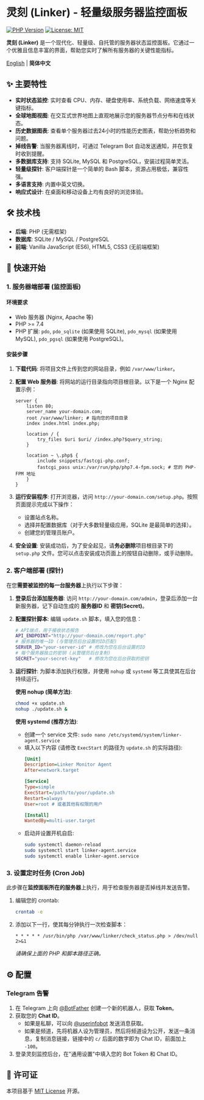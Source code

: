 # 灵刻 (Linker) - 轻量级服务器监控面板

[![PHP Version](https://img.shields.io/badge/php-%3E=7.4-8892BF.svg)](https://www.php.net/)
[![License: MIT](https://img.shields.io/badge/License-MIT-yellow.svg)](https://opensource.org/licenses/MIT)

**灵刻 (Linker)** 是一个现代化、轻量级、自托管的服务器状态监控面板。它通过一个优雅且信息丰富的界面，帮助您实时了解所有服务器的关键性能指标。

[English](./README.en.md) | **简体中文**

## ✨ 主要特性

- **实时状态监控**: 实时查看 CPU、内存、硬盘使用率、系统负载、网络速度等关键指标。
- **全球地图视图**: 在交互式世界地图上直观地展示您的服务器节点分布和在线状态。
- **历史数据图表**: 查看单个服务器过去24小时的性能历史图表，帮助分析趋势和问题。
- **掉线告警**: 当服务器离线时，可通过 Telegram Bot 自动发送通知，并在恢复时收到提醒。
- **多数据库支持**: 支持 SQLite, MySQL 和 PostgreSQL，安装过程简单灵活。
- **轻量级探针**: 客户端探针是一个简单的 Bash 脚本，资源占用极低，兼容性强。
- **多语言支持**: 内置中英文切换。
- **响应式设计**: 在桌面和移动设备上均有良好的浏览体验。

## 🛠️ 技术栈

- **后端**: PHP (无需框架)
- **数据库**: SQLite / MySQL / PostgreSQL
- **前端**: Vanilla JavaScript (ES6), HTML5, CSS3 (无前端框架)

## 🚀 快速开始

### 1. 服务器端部署 (监控面板)

#### 环境要求
- Web 服务器 (Nginx, Apache 等)
- PHP >= 7.4
- PHP 扩展: `pdo`, `pdo_sqlite` (如果使用 SQLite), `pdo_mysql` (如果使用 MySQL), `pdo_pgsql` (如果使用 PostgreSQL)。

#### 安装步骤
1.  **下载代码**:
    将项目文件上传到您的网站目录，例如 `/var/www/linker`。

2.  **配置 Web 服务器**:
    将网站的运行目录指向项目根目录。以下是一个 Nginx 配置示例：
    ```nginx
    server {
        listen 80;
        server_name your-domain.com;
        root /var/www/linker; # 指向您的项目目录
        index index.html index.php;

        location / {
            try_files $uri $uri/ /index.php?$query_string;
        }

        location ~ \.php$ {
            include snippets/fastcgi-php.conf;
            fastcgi_pass unix:/var/run/php/php7.4-fpm.sock; # 您的 PHP-FPM 地址
        }
    }
    ```

3.  **运行安装程序**:
    打开浏览器，访问 `http://your-domain.com/setup.php`。按照页面提示完成以下操作：
    -   设置站点名称。
    -   选择并配置数据库（对于大多数轻量级应用，SQLite 是最简单的选择）。
    -   创建您的管理员账户。

4.  **安全设置**:
    安装成功后，为了安全起见，请**务必删除**项目根目录下的 `setup.php` 文件。您可以点击安装成功页面上的按钮自动删除，或手动删除。

### 2. 客户端部署 (探针)

在您**需要被监控的每一台服务器**上执行以下步骤：

1.  **登录后台添加服务器**:
    访问 `http://your-domain.com/admin`，登录后添加一台新服务器，记下自动生成的 **服务器ID** 和 **密钥(Secret)**。

2.  **配置探针脚本**:
    编辑 `update.sh` 脚本，填入您的信息：
    ```bash
    # API端点，用于接收状态报告
    API_ENDPOINT="http://your-domain.com/report.php"
    # 服务器的唯一ID (与管理员后台设置的ID匹配)
    SERVER_ID="your-server-id" # 修改为您在后台设置的ID
    # 每个服务器独立的密钥 (从管理员后台复制)
    SECRET="your-secret-key"   # 修改为您在后台获取的密钥
    ```

3.  **运行探针**:
    为脚本添加执行权限，并使用 `nohup` 或 `systemd` 等工具使其在后台持续运行。

    **使用 nohup (简单方法)**:
    ```bash
    chmod +x update.sh
    nohup ./update.sh &
    ```

    **使用 systemd (推荐方法)**:
    -   创建一个 service 文件: `sudo nano /etc/systemd/system/linker-agent.service`
    -   填入以下内容 (请修改 `ExecStart` 的路径为 `update.sh` 的实际路径):
        ```ini
        [Unit]
        Description=Linker Monitor Agent
        After=network.target

        [Service]
        Type=simple
        ExecStart=/path/to/your/update.sh
        Restart=always
        User=root # 或者其他有权限的用户

        [Install]
        WantedBy=multi-user.target
        ```
    -   启动并设置开机自启:
        ```bash
        sudo systemctl daemon-reload
        sudo systemctl start linker-agent.service
        sudo systemctl enable linker-agent.service
        ```

### 3. 设置定时任务 (Cron Job)

此步骤在**监控面板所在的服务器**上执行，用于检查服务器是否掉线并发送告警。

1.  编辑您的 crontab:
    ```bash
    crontab -e
    ```

2.  添加以下一行，使其每分钟执行一次检查脚本：
    ```crontab
    * * * * * /usr/bin/php /var/www/linker/check_status.php > /dev/null 2>&1
    ```
    *请确保上面的 PHP 和脚本路径正确。*

## ⚙️ 配置

### Telegram 告警
1.  在 Telegram 上向 [@BotFather](https://t.me/BotFather) 创建一个新的机器人，获取 **Token**。
2.  获取您的 **Chat ID**。
    -   如果是私聊，可以向 [@userinfobot](https://t.me/userinfobot) 发送消息获取。
    -   如果是频道，先将机器人设为管理员，然后将频道设为公开，发送一条消息，复制消息链接，链接中的 `c/` 后面的数字即为 Chat ID，前面加上 `-100`。
3.  登录灵刻监控后台，在"通用设置"中填入您的 Bot Token 和 Chat ID。

## 📄 许可证

本项目基于 [MIT License](https://opensource.org/licenses/MIT) 开源。
